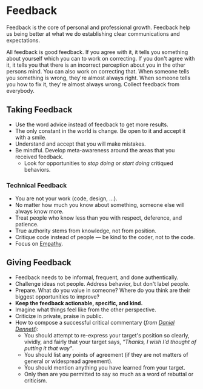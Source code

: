 # Feedback

Feedback is the core of personal and professional growth. Feedback help us being better at what we do establishing clear communications and expectations.

All feedback is good feedback. If you agree with it, it tells you something about yourself which you can to work on correcting. If you don't agree with it, it tells you that there is an incorrect perception about you in the other persons mind. You can also work on correcting that. When someone tells you something is wrong, they're almost always right. When someone tells you how to fix it, they're almost always wrong. Collect feedback from everybody.

## Taking Feedback

- Use the word advice instead of feedback to get more results.
- The only constant in the world is change. Be open to it and accept it with a smile.
- Understand and accept that you will make mistakes.
- Be mindful. Develop meta-awareness around the areas that you received feedback.
  - Look for opportunities to _stop doing_ or _start doing_ critiqued behaviors.

### Technical Feedback

- You are not your work (code, design, ...).
- No matter how much you know about something, someone else will always know more.
- Treat people who know less than you with respect, deference, and patience.
- True authority stems from knowledge, not from position.
- Critique code instead of people — be kind to the coder, not to the code.
- Focus on [Empathy](http://bravenewgeek.com/engineering-empathy/).

## Giving Feedback

- Feedback needs to be informal, frequent, and done authentically.
- Challenge ideas not people. Address behavior, but don't label people.
- Prepare. What do you value in someone? Where do you think are their biggest opportunities to improve?
- **Keep the feedback actionable, specific, and kind.**
- Imagine what things feel like from the other perspective.
- Criticize in private, praise in public.
- How to compose a successful critical commentary (_from_ [_Daniel Dennett_](https://en.wikipedia.org/wiki/Daniel_Dennett)):
  - You should attempt to re-express your target's position so clearly, vividly, and fairly that your target says, _"Thanks, I wish I'd thought of putting it that way"_.
  - You should list any points of agreement (if they are not matters of general or widespread agreement).
  - You should mention anything you have learned from your target.
  - Only then are you permitted to say so much as a word of rebuttal or criticism.
